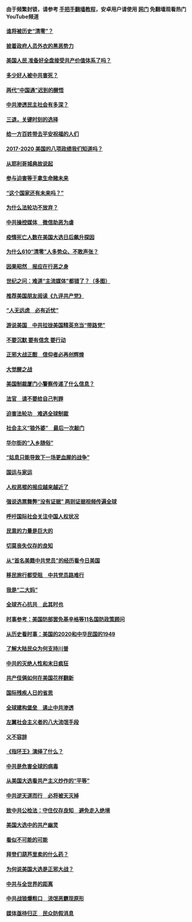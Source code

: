 #### 由于频繁封锁，请参考 [手把手翻墙教程](https://github.com/gfw-breaker/guides/wiki/)，安卓用户请使用 [网门](https://github.com/gfw-breaker/nogfw/blob/master/dl.md?t=01031200) 免翻墙观看热门YouTube频道 

#### [谁将被历史“清零”？](../pages/73/417485.md?t=01031200) 

#### [披着政府人员外衣的黑恶势力](../pages/73/417442.md?t=01031200) 

#### [美国人民 准备好全盘接受共产价值体系了吗？](../pages/73/417491.md?t=01031200) 

#### [多少好人被中共害死？](../pages/73/417144.md?t=01031200) 

#### [两代“中国通”迟到的醒悟](../pages/73/417064.md?t=01031200) 

#### [中共渗透民主社会有多深？](../pages/73/417063.md?t=01031200) 

#### [三退，关键时刻的选择](../pages/73/416969.md?t=01031200) 

#### [给一方百姓带去平安祝福的人们](../pages/73/416941.md?t=01031200) 

#### [2017-2020  美国的八项政绩我们知道吗？](../pages/73/416968.md?t=01031200) 

#### [从耶利哥城典故说起](../pages/73/416892.md?t=01031200) 

#### [参与迫害等于拿生命赌未来](../pages/73/416856.md?t=01031200) 

#### [“这个国家还有未来吗？”](../pages/73/416852.md?t=01031200) 

#### [为什么法轮功不放弃？](../pages/73/416864.md?t=01031200) 

#### [中共操控媒体　微信助恶为虐](../pages/73/416724.md?t=01031200) 

#### [疫情死亡人数在美国大选日后飙升探因](../pages/73/416606.md?t=01031200) 

#### [为什么610“清零”人多势众、不敢声张？](../pages/73/416632.md?t=01031200) 

#### [因果昭然　报应在行恶之身](../pages/73/416582.md?t=01031200) 

#### [世纪之问：难道“主流媒体”都错了？（多图）](../pages/73/416571.md?t=01031200) 

#### [推荐美国朋友阅读《九评共产党》](../pages/73/416510.md?t=01031200) 

#### [“人无远虑　必有近忧”](../pages/73/416513.md?t=01031200) 

#### [游说美国　中共拉拢美国精英充当“带路党”](../pages/73/416529.md?t=01031200) 

#### [不要沉默 要有信念 要行动](../pages/73/416457.md?t=01031200) 

#### [正邪大战正酣　信仰者必再创辉煌](../pages/73/416433.md?t=01031200) 

#### [大觉醒之战](../pages/73/416456.md?t=01031200) 

#### [美国制裁厦门小警察传递了什么信息？](../pages/73/416432.md?t=01031200) 

#### [法官　请不要给自己判罪](../pages/73/416379.md?t=01031200) 

#### [迫害法轮功　难逃全球制裁](../pages/73/416380.md?t=01031200) 

#### [社会主义“狼外婆”　最后一次敲门](../pages/73/416394.md?t=01031200) 

#### [华尔街的“入乡随俗”](../pages/73/416395.md?t=01031200) 

#### [“姑息只能导致下一场更血腥的战争”](../pages/73/416223.md?t=01031200) 

#### [国运与家运](../pages/73/416224.md?t=01031200) 

#### [人权恶棍的报应越来越近了](../pages/73/416276.md?t=01031200) 

#### [强说选票舞弊“没有证据” 两则证据视频传遍全球](../pages/73/416227.md?t=01031200) 

#### [呼吁国际社会关注中国人权状况](../pages/73/416135.md?t=01031200) 

#### [民意的力量是巨大的](../pages/73/416222.md?t=01031200) 

#### [切莫丧失仅存的良知](../pages/73/416134.md?t=01031200) 

#### [从“首名美籍中共党员”的经历看今日美国](../pages/73/416114.md?t=01031200) 

#### [移民旅行都受阻　中共党员路难行](../pages/73/416033.md?t=01031200) 

#### [我是“二大妈”](../pages/73/415529.md?t=01031200) 

#### [全球齐心抗共　此其时也](../pages/73/415989.md?t=01031200) 

#### [时事参考：美国防部罢免基辛格等11名国防政策顾问](../pages/73/415970.md?t=01031200) 

#### [从历史看时事：美国的2020和中华民国的1949](../pages/73/415949.md?t=01031200) 

#### [了解大陆民众为何支持川普](../pages/73/415950.md?t=01031200) 

#### [中共的灭绝人性和末日疯狂](../pages/73/415944.md?t=01031200) 

#### [共产伎俩如何在美国花样翻新](../pages/73/415908.md?t=01031200) 

#### [国际残疾人日的省思](../pages/73/415849.md?t=01031200) 

#### [全球建构堡垒　遏止中共渗透](../pages/73/415850.md?t=01031200) 

#### [左翼社会主义者的八大流氓手段](../pages/73/415802.md?t=01031200) 

#### [义不容辞](../pages/73/415807.md?t=01031200) 

#### [《指环王》演绎了什么？](../pages/73/415739.md?t=01031200) 

#### [中共是危害全球的病毒](../pages/73/415569.md?t=01031200) 

#### [从美国大选看共产主义炒作的“平等”](../pages/73/415654.md?t=01031200) 

#### [中共逆天道而行　必将被天灭掉](../pages/73/415626.md?t=01031200) 

#### [致中共公检法：守住仅存良知　避免走入绝境](../pages/73/415627.md?t=01031200) 

#### [美国大选中的共产幽灵](../pages/73/415618.md?t=01031200) 

#### [看似不可能的可能](../pages/73/415619.md?t=01031200) 

#### [拜登们葫芦里卖的什么药？](../pages/73/415531.md?t=01031200) 

#### [为何说美国大选是正邪大战？](../pages/73/415530.md?t=01031200) 

#### [中共与全世界的距离](../pages/73/415435.md?t=01031200) 

#### [中共战狼爆粗口　流氓恶霸现原形](../pages/73/415426.md?t=01031200) 

#### [媒体亟待归正　民众防假消息](../pages/73/415402.md?t=01031200) 

